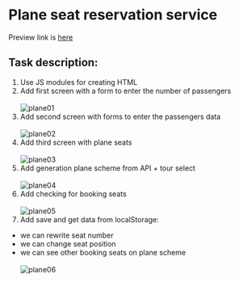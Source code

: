 # Plane seat reservation service
Preview link is [here](https://pesukarhutg.github.io/plane-reservation/)

## Task description:
1. Use JS modules for creating HTML
2. Add first screen with a form to enter the number of passengers<br><br>
![plane01](https://user-images.githubusercontent.com/39487464/151999159-f602d24f-e7f6-483f-a834-a9ddecad756f.JPG)
3. Add second screen with forms to enter the passengers data<br><br>
![plane02](https://user-images.githubusercontent.com/39487464/151999078-c7d2c020-3f56-4550-a1fd-90d60c060ab3.JPG)
4. Add third screen with plane seats<br><br>
![plane03](https://user-images.githubusercontent.com/39487464/152180374-1733368d-76be-4c3a-96e0-29431ae4cfab.JPG)
5. Add generation plane scheme from API + tour select<br><br>
![plane04](https://user-images.githubusercontent.com/39487464/152377070-e909b224-19bc-43ed-bf55-e00c8e5a07a1.JPG)
6. Add checking for booking seats<br><br>
![plane05](https://user-images.githubusercontent.com/39487464/152377255-bfbc9042-e0e2-47e8-ac00-7a6d72943e6c.JPG)
7. Add save and get data from localStorage:
- we can rewrite seat number
- we can change seat position
- we can see other booking seats on plane scheme<br><br>
![plane06](https://user-images.githubusercontent.com/39487464/152549313-28c12fba-dcbc-4355-b951-9a73a2e1fa5d.JPG)



